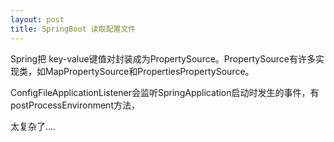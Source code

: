 ```yaml
---
layout: post
title: SpringBoot 读取配置文件
---
```


Spring把 key-value键值对封装成为PropertySource。PropertySource有许多实现类，如MapPropertySource和PropertiesPropertySource。

ConfigFileApplicationListener会监听SpringApplication启动时发生的事件，有postProcessEnvironment方法，

太复杂了....



